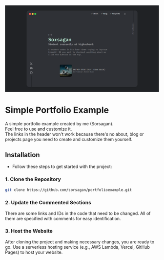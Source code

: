 ![](assets/v2.png)

# Simple Portfolio Example

A simple portfolio example created by me (Sorsagan).\
Feel free to use and customize it.\
The links in the header won't work because there's no about, blog or projects page you need to create and customize them yourself.

## Installation

- Follow these steps to get started with the project:

### 1. Clone the Repository

```bash
git clone https://github.com/sorsagan/portfolioexample.git
```

### 2. Update the Commented Sections

There are some links and IDs in the code that need to be changed. All of them are specified with comments for easy identification.
### 3. Host the Website

After cloning the project and making necessary changes, you are ready to go. Use a serverless hosting service (e.g., AWS Lambda, Vercel, GitHub Pages) to host your website.
